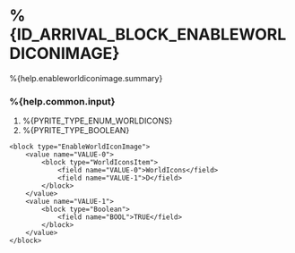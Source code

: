 # %{ID_ARRIVAL_BLOCK_ENABLEWORLDICONIMAGE}

%{help.enableworldiconimage.summary}

### %{help.common.input}

1. %{PYRITE_TYPE_ENUM_WORLDICONS}
2. %{PYRITE_TYPE_BOOLEAN}

```
<block type="EnableWorldIconImage">
    <value name="VALUE-0">
        <block type="WorldIconsItem">
            <field name="VALUE-0">WorldIcons</field>
            <field name="VALUE-1">D</field>
        </block>
    </value>
    <value name="VALUE-1">
        <block type="Boolean">
            <field name="BOOL">TRUE</field>
        </block>
    </value>
</block>
```